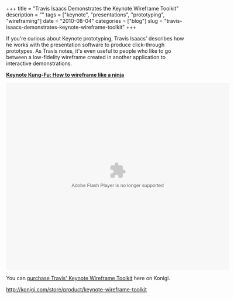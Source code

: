 +++
title = "Travis Isaacs Demonstrates the Keynote Wireframe Toolkit"
description = ""
tags = ["keynote", "presentations", "prototyping", "wireframing"]
date = "2010-08-04"
categories = ["blog"]
slug = "travis-isaacs-demonstrates-keynote-wireframe-toolkit"
+++



<p>If you're curious about Keynote prototyping, Travis Isaacs' describes how he works with the presentation software to produce click-through prototypes. As Travis notes, it's even useful to people who like to go between a low-fidelity wireframe created in another application to interactive demonstrations.</p>
<div class="video">
<div style="width:610px" id="__ss_4347737"><strong style="display:block;margin:12px 0 4px"><a href="http://www.slideshare.net/tbisaacs/keynote-kungfu-how-to-wireframe-like-a-ninja" title="Keynote Kung-Fu: How to wireframe like a ninja">Keynote Kung-Fu: How to wireframe like a ninja</a></strong></p>
<object id="__sse4347737" width="610" height="510"><param name="movie" value="http://static.slidesharecdn.com/swf/ssplayer2.swf?doc=keynote-kung-fu-100528224132-phpapp01&amp;stripped_title=keynote-kungfu-how-to-wireframe-like-a-ninja" /><param name="allowFullScreen" value="true"/><param name="allowScriptAccess" value="always"/><embed name="__sse4347737" src="http://static.slidesharecdn.com/swf/ssplayer2.swf?doc=keynote-kung-fu-100528224132-phpapp01&amp;stripped_title=keynote-kungfu-how-to-wireframe-like-a-ninja" type="application/x-shockwave-flash" allowscriptaccess="always" allowfullscreen="true" width="610" height="510"></embed></object></div>
</div>
<p>You can <a href="http://shop.konigi.com/product/keynote-wireframe-toolkit?q=store/product/keynote-wireframe-toolkit">purchase Travis' Keynote Wireframe Toolkit</a> here on Konigi.</p>
    
  <a href="http://shop.konigi.com/product/keynote-wireframe-toolkit?q=store/product/keynote-wireframe-toolkit">http://konigi.com/store/product/keynote-wireframe-toolkit</a>
